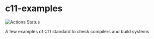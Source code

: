 # c11-examples

![Actions Status](https://github.com/scivision/c11-examples/workflows/ci/badge.svg)

A few examples of C11 standard to check compilers and build systems
